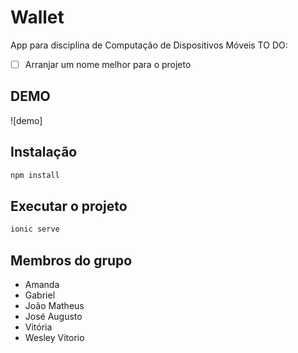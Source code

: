 # Wallet

App para disciplina de Computação de Dispositivos Móveis
TO DO:
- [ ] Arranjar um nome melhor para o projeto

## DEMO
![demo]

## Instalação
```bash
npm install
```

## Executar o projeto

```bash
ionic serve

```

## Membros do grupo
- Amanda
- Gabriel
- João Matheus
- José Augusto
- Vitória
- Wesley Vitorio

